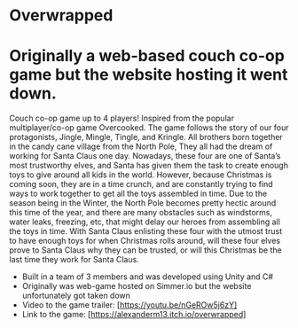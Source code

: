 # Overwrapped
# Originally a web-based couch co-op game but the website hosting it went down.
Couch co-op game up to 4 players! Inspired from the popular multiplayer/co-op game Overcooked.
The game follows the story of our four protagonists, Jingle, Mingle, Tingle, and Kringle. All brothers born together in the candy cane village from the North Pole, They all had the dream of working for Santa Claus one day. Nowadays, these four are one of Santa’s most trustworthy elves, and Santa has given them the task to create enough toys to give around all kids in the world. However, because Christmas is coming soon, they are in a time crunch, and are constantly trying to find ways to work together to get all the toys assembled in time. Due to the season being in the Winter, the North Pole becomes pretty hectic around this time of the year, and there are many obstacles such as windstorms, water leaks, freezing, etc, that might delay our heroes from assembling all the toys in time. With Santa Claus enlisting these four with the utmost trust to have enough toys for when Christmas rolls around, will these four elves prove to Santa Claus why they can be 
trusted, or will this Christmas be the last time they work for Santa Claus.

- Built in a team of 3 members and was developed using Unity and C#
- Originally was web-game hosted on Simmer.io but the website unfortunately got taken down
- Video to the game trailer: [https://youtu.be/nGeROw5j6zY]
- Link to the game: [https://alexanderm13.itch.io/overwrapped]
